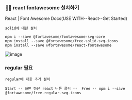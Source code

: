 ### 🐱‍👤 react fontawesome 설치하기

React | Font Awesome Docs(USE WITH--React--Get Started)
```
solid에 대한 설치

npm i --save @fortawesome/fontawesome-svg-core
npm install --save @fortawesome/free-solid-svg-icons
npm install --save @fortawesome/react-fontawesome
```
![image](https://github.com/gogoringhye/read/assets/145514996/53a5c0c8-bfdd-49e4-bca8-67be3f91cf71)

### regular 필요 
```
regular에 대한 추가 설치

Start -- 화면 하단 react 버튼 클릭 --  Free -- npm i --save @fortawesome/free-regular-svg-icons 
```

